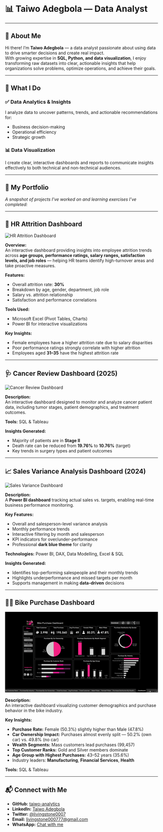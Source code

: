 # 📊 Taiwo Adegbola — Data Analyst

---

## 👋 About Me  
Hi there! I’m **Taiwo Adegbola** — a data analyst passionate about using data to drive smarter decisions and create real impact.  
With growing expertise in **SQL, Python, and data visualization**, I enjoy transforming raw datasets into clear, actionable insights that help organizations solve problems, optimize operations, and achieve their goals.

---

## 💼 What I Do

### ✅ Data Analytics & Insights
I analyze data to uncover patterns, trends, and actionable recommendations for:
- Business decision-making
- Operational efficiency
- Strategic growth

### 📊 Data Visualization
I create clear, interactive dashboards and reports to communicate insights effectively to both technical and non-technical audiences.

---

## 📂 My Portfolio  
*A snapshot of projects I’ve worked on and learning exercises I’ve completed:*

---

## 🏢 HR Attrition Dashboard

![HR Attrition Dashboard](Attrition_dashboard.png)

**Overview:**  
An interactive dashboard providing insights into employee attrition trends across **age groups, performance ratings, salary ranges, satisfaction levels, and job roles** — helping HR teams identify high-turnover areas and take proactive measures.

**Features:**
- Overall attrition rate: **30%**
- Breakdown by age, gender, department, job role
- Salary vs. attrition relationship
- Satisfaction and performance correlations

**Tools Used:**  
- Microsoft Excel (Pivot Tables, Charts)  
- Power BI for interactive visualizations

**Key Insights:**
- Female employees have a higher attrition rate due to salary disparities  
- Poor performance ratings strongly correlate with higher attrition  
- Employees aged **31–35** have the highest attrition rate

---

## 🩺 Cancer Review Dashboard (2025)

![Cancer Review Dashboard](cancer_dashboard.png)

**Description:**  
An interactive dashboard designed to monitor and analyze cancer patient data, including tumor stages, patient demographics, and treatment outcomes.

**Tools:** SQL & Tableau  

**Insights Generated:**
- Majority of patients are in **Stage II**
- Death rate can be reduced from **19.76%** to **10.76%** (target)
- Key trends in surgery types and patient outcomes

---

## 📈 Sales Variance Analysis Dashboard (2024)

![Sales Variance Dashboard](variance_analysis.png)

**Description:**  
A **Power BI dashboard** tracking actual sales vs. targets, enabling real-time business performance monitoring.

**Key Features:**
- Overall and salesperson-level variance analysis  
- Monthly performance trends  
- Interactive filtering by month and salesperson  
- KPI indicators for over/under-performance  
- Professional **dark blue theme** for clarity  

**Technologies:** Power BI, DAX, Data Modelling, Excel & SQL  

**Insights Generated:**
- Identifies top-performing salespeople and their monthly trends  
- Highlights underperformance and missed targets per month  
- Supports management in making **data-driven** decisions

---

## 🚴‍♂️ Bike Purchase Dashboard

![Bike Purchase Dashboard](Bike_purchase.png)

**Description:**  
An interactive dashboard visualizing customer demographics and purchase behavior in the bike industry.

**Key Insights:**
- **Purchase Rate:** Female (50.3%) slightly higher than Male (47.8%)  
- **Car Ownership Impact:** Purchases almost evenly split — 50.2% (own car) vs. 49.8% (no car)  
- **Wealth Segments:** Mass customers lead purchases (99,457)  
- **Top Customer Ranks:** Gold and Silver members dominate  
- **Age Group with Highest Purchases:** 43–52 years (35.6%)  
- Industry leaders: **Manufacturing**, **Financial Services**, **Health**  

**Tools:** SQL & Tableau  

---

## 📬 Connect with Me
- **GitHub:** [taiwo-analytics](https://github.com/taiwo-analytics)  
- **LinkedIn:** [Taiwo Adegbola](https://www.linkedin.com/in/taiwo-adegbola-b838b5a7)  
- **Twitter:** [@livingstone0007](https://x.com/livingstone0007)  
- **Email:** livingstone000777@gmail.com  
- **WhatsApp:** [Chat with me](https://wa.me/2348100812877)
